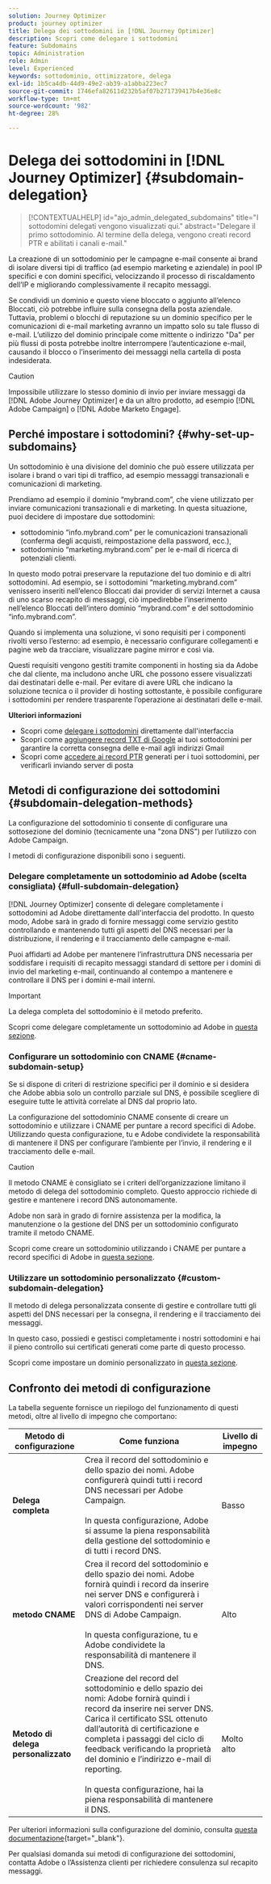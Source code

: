 ```yaml
---
solution: Journey Optimizer
product: journey optimizer
title: Delega dei sottodomini in [!DNL Journey Optimizer]
description: Scopri come delegare i sottodomini
feature: Subdomains
topic: Administration
role: Admin
level: Experienced
keywords: sottodominio, ottimizzatore, delega
exl-id: 1b5ca4db-44d9-49e2-ab39-a1abba223ec7
source-git-commit: 1746efa82611d232b5af07b271739417b4e36e8c
workflow-type: tm+mt
source-wordcount: '982'
ht-degree: 28%

---
```


# Delega dei sottodomini in [!DNL Journey Optimizer] {#subdomain-delegation}

>[!CONTEXTUALHELP]
>id="ajo_admin_delegated_subdomains"
>title="I sottodomini delegati vengono visualizzati qui."
>abstract="Delegare il primo sottodominio. Al termine della delega, vengono creati record PTR e abilitati i canali e-mail."

La creazione di un sottodominio per le campagne e-mail consente ai brand di isolare diversi tipi di traffico (ad esempio marketing e aziendale) in pool IP specifici e con domini specifici, velocizzando il processo di riscaldamento dell’IP e migliorando complessivamente il recapito messaggi.

Se condividi un dominio e questo viene bloccato o aggiunto all’elenco Bloccati, ciò potrebbe influire sulla consegna della posta aziendale. Tuttavia, problemi o blocchi di reputazione su un dominio specifico per le comunicazioni di e-mail marketing avranno un impatto solo su tale flusso di e-mail. L’utilizzo del dominio principale come mittente o indirizzo &quot;Da&quot; per più flussi di posta potrebbe inoltre interrompere l’autenticazione e-mail, causando il blocco o l’inserimento dei messaggi nella cartella di posta indesiderata.

>[!CAUTION]
>
>Impossibile utilizzare lo stesso dominio di invio per inviare messaggi da [!DNL Adobe Journey Optimizer] e da un altro prodotto, ad esempio [!DNL Adobe Campaign] o [!DNL Adobe Marketo Engage].

## Perché impostare i sottodomini? {#why-set-up-subdomains}

Un sottodominio è una divisione del dominio che può essere utilizzata per isolare i brand o vari tipi di traffico, ad esempio messaggi transazionali e comunicazioni di marketing.

Prendiamo ad esempio il dominio “mybrand.com”, che viene utilizzato per inviare comunicazioni transazionali e di marketing. In questa situazione, puoi decidere di impostare due sottodomini:

* sottodominio “info.mybrand.com” per le comunicazioni transazionali (conferma degli acquisti, reimpostazione della password, ecc.),
* sottodominio “marketing.mybrand.com” per le e-mail di ricerca di potenziali clienti.

In questo modo potrai preservare la reputazione del tuo dominio e di altri sottodomini. Ad esempio, se i sottodomini “marketing.mybrand.com” venissero inseriti nell’elenco Bloccati dai provider di servizi Internet a causa di uno scarso recapito di messaggi, ciò impedirebbe l’inserimento nell’elenco Bloccati dell’intero dominio “mybrand.com” e del sottodominio “info.mybrand.com”.

Quando si implementa una soluzione, vi sono requisiti per i componenti rivolti verso l’esterno: ad esempio, è necessario configurare collegamenti e pagine web da tracciare, visualizzare pagine mirror e così via.

Questi requisiti vengono gestiti tramite componenti in hosting sia da Adobe che dal cliente, ma includono anche URL che possono essere visualizzati dai destinatari delle e-mail. Per evitare di avere URL che indicano la soluzione tecnica o il provider di hosting sottostante, è possibile configurare i sottodomini per rendere trasparente l’operazione ai destinatari delle e-mail.

**Ulteriori informazioni**

* Scopri come [delegare i sottodomini](delegate-subdomain.md) direttamente dall&#39;interfaccia
* Scopri come [aggiungere record TXT di Google](google-txt.md) ai tuoi sottodomini per garantire la corretta consegna delle e-mail agli indirizzi Gmail
* Scopri come [accedere ai record PTR](ptr-records.md) generati per i tuoi sottodomini, per verificarli inviando server di posta

## Metodi di configurazione dei sottodomini {#subdomain-delegation-methods}

La configurazione del sottodominio ti consente di configurare una sottosezione del dominio (tecnicamente una &quot;zona DNS&quot;) per l’utilizzo con Adobe Campaign.

I metodi di configurazione disponibili sono i seguenti.

### Delegare completamente un sottodominio ad Adobe (scelta consigliata) {#full-subdomain-delegation}

[!DNL Journey Optimizer] consente di delegare completamente i sottodomini ad Adobe direttamente dall&#39;interfaccia del prodotto. In questo modo, Adobe sarà in grado di fornire messaggi come servizio gestito controllando e mantenendo tutti gli aspetti del DNS necessari per la distribuzione, il rendering e il tracciamento delle campagne e-mail.

<!--The subdomain is fully delegated to Adobe. Adobe is able to control and maintain all aspects of DNS that are required for delivering, rendering and tracking messages.-->

Puoi affidarti ad Adobe per mantenere l’infrastruttura DNS necessaria per soddisfare i requisiti di recapito messaggi standard di settore per i domini di invio del marketing e-mail, continuando al contempo a mantenere e controllare il DNS per i domini e-mail interni.

>[!IMPORTANT]
>
>La delega completa del sottodominio è il metodo preferito.

Scopri come delegare completamente un sottodominio ad Adobe in [questa sezione](delegate-subdomain.md#set-up-subdomain).

### Configurare un sottodominio con CNAME {#cname-subdomain-setup}

Se si dispone di criteri di restrizione specifici per il dominio e si desidera che Adobe abbia solo un controllo parziale sul DNS, è possibile scegliere di eseguire tutte le attività correlate al DNS dal proprio lato.

La configurazione del sottodominio CNAME consente di creare un sottodominio e utilizzare i CNAME per puntare a record specifici di Adobe. Utilizzando questa configurazione, tu e Adobe condividete la responsabilità di mantenere il DNS per configurare l’ambiente per l’invio, il rendering e il tracciamento delle e-mail.

>[!CAUTION]
>
>Il metodo CNAME è consigliato se i criteri dell’organizzazione limitano il metodo di delega del sottodominio completo. Questo approccio richiede di gestire e mantenere i record DNS autonomamente.
>
>Adobe non sarà in grado di fornire assistenza per la modifica, la manutenzione o la gestione del DNS per un sottodominio configurato tramite il metodo CNAME.

Scopri come creare un sottodominio utilizzando i CNAME per puntare a record specifici di Adobe in [questa sezione](delegate-subdomain.md#cname-subdomain-setup).

### Utilizzare un sottodominio personalizzato {#custom-subdomain-delegation}

Il metodo di delega personalizzata consente di gestire e controllare tutti gli aspetti del DNS necessari per la consegna, il rendering e il tracciamento dei messaggi.

In questo caso, possiedi e gestisci completamente i nostri sottodomini e hai il pieno controllo sui certificati generati come parte di questo processo.

Scopri come impostare un dominio personalizzato in [questa sezione](delegate-custom-subdomain.md).

## Confronto dei metodi di configurazione

La tabella seguente fornisce un riepilogo del funzionamento di questi metodi, oltre al livello di impegno che comportano:
<!--
| Configuration method | How it works | Level of effort |
|---|---|---|
| **Full delegation** | Create the subdomain and namespace record. Adobe will then configure all DNS records required for Adobe Campaign.<br/><br/>In this setup, Adobe is fully responsible for managing the subdomain and all the DNS records. | Low |
| **CNAME method** |  Create the subdomain and namespace record. Adobe will then provide the records to be placed in your DNS servers and will configure the corresponding values in Adobe Campaign DNS servers.<br/><br/>In this setup, both you and Adobe share responsibility for maintaining DNS. | High |-->


| Metodo di configurazione | Come funziona | Livello di impegno |
|---|---|---|
| **Delega completa** | Crea il record del sottodominio e dello spazio dei nomi. Adobe configurerà quindi tutti i record DNS necessari per Adobe Campaign.<br/><br/>In questa configurazione, Adobe si assume la piena responsabilità della gestione del sottodominio e di tutti i record DNS. | Basso |
| **metodo CNAME** | Crea il record del sottodominio e dello spazio dei nomi. Adobe fornirà quindi i record da inserire nei server DNS e configurerà i valori corrispondenti nei server DNS di Adobe Campaign.<br/><br/>In questa configurazione, tu e Adobe condividete la responsabilità di mantenere il DNS. | Alto |
| **Metodo di delega personalizzato** | Creazione del record del sottodominio e dello spazio dei nomi: Adobe fornirà quindi i record da inserire nei server DNS. Carica il certificato SSL ottenuto dall’autorità di certificazione e completa i passaggi del ciclo di feedback verificando la proprietà del dominio e l’indirizzo e-mail di reporting.<br/><br/>In questa configurazione, hai la piena responsabilità di mantenere il DNS. | Molto alto |

Per ulteriori informazioni sulla configurazione del dominio, consulta [questa documentazione](https://experienceleague.adobe.com/docs/deliverability-learn/deliverability-best-practice-guide/additional-resources/product-specific-resources/campaign/ac-domain-name-setup.html?lang=it){target="_blank"}.

Per qualsiasi domanda sui metodi di configurazione dei sottodomini, contatta Adobe o l’Assistenza clienti per richiedere consulenza sul recapito messaggi.


